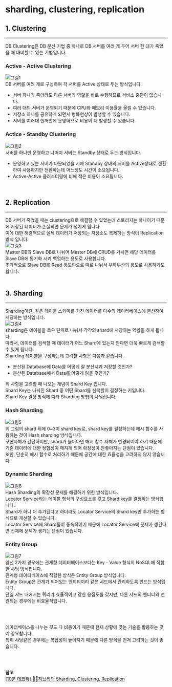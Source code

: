 
# sharding, clustering, replication

## 1. Clustering
---
DB Clustering은 DB 분산 기법 중 하나로 DB 서버를 여러 개 두어 서버 한 대가 죽었을 때 대비할 수 있는 기법입니다.  

### Active - Active Clustering
![그림1](https://github.com/backtony/blog-code/blob/master/interview/db-strategy/img/db-partition-1.PNG?raw=true)  
DB 서버를 여러 개로 구성하여 각 서버를 Active 상태로 두는 방식입니다.  
+ 서버 하나가 죽더라도 다른 서버가 역할을 바로 수행하므로 서비스 중단이 없습니다.
+ 여러 대의 서버가 운영되기 때문에 CPU와 메모리 이용률을 올릴 수 있습니다.
+ 저장소 하나를 공유하게 되면서 병목현상이 발생할 수 있습니다.
+ 서버를 여러대 한꺼번에 운영하므로 비용이 더 발생할 수 있습니다.

### Actice - Standby Clustering
![그림2](https://github.com/backtony/blog-code/blob/master/interview/db-strategy/img/db-partition-2.PNG?raw=true)  
서버를 하나만 운영하고 나머지 서버는 Standby 상태로 두는 방식입니다.  
+ 운영하고 있는 서버가 다운되었을 시에 Standby 상태의 서버를 Active상태로 전환하여 사용하지만 전환하는데 어느정도 시간이 소요됩니다.
+ Active-Active 클러스터링에 비해 적은 비용이 소요됩니다.

<br>

## 2. Replication
---
DB 서버가 죽었을 때는 clustering으로 해결할 수 있었는데 스토리지는 하나이기 때문에 저장된 데이터가 손실되면 문제가 생기게 됩니다.  
이에 대한 해결책으로 실제 데이터가 저장되는 저장소도 복제하는 방식이 Replication 방식 입니다.  
![그림3](https://github.com/backtony/blog-code/blob/master/interview/db-strategy/img/db-partition-3.PNG?raw=true)  
Master DB와 Slave DB로 나뉘어 Master DB에 CRUD를 거치면 해당 데이터를 Slave DB에 동기화 시켜 백업하는 용도로 사용합니다.  
추가적으로 Slave DB를 Read 용도만으로 따로 나눠서 부하부산의 용도로 사용하기도 합니다.  
<br>

## 3. Sharding
---
Sharding이란, 같은 테이블 스키마를 가진 데이터를 다수의 데이터베이스에 분산하여 저장하는 방식입니다.  
![그림4](https://github.com/backtony/blog-code/blob/master/interview/db-strategy/img/db-partition-4.PNG?raw=true)  
sharding은 테이블을 로우 단위로 나눠서 각각의 shard에 저장하는 역할을 하게 됩니다.  
따라서, 데이터를 검색할 때 데이터가 어느 Shard에 있는지 안다면 더욱 빠르게 검색할 수 있게 됩니다.  
Sharding 테이블을 구성하는데 고려할 사항은 다음과 같습니다.  
+ 분산된 Database에 Data를 어떻게 잘 분산시켜 저장할 것인가?
+ 분산된 Database에서 Data를 어떻게 읽을 것인가?

위 사항을 고려할 때 나오는 개념이 Shard Key 입니다.  
Shard Key는 나눠진 Shard 중 어떤 Shard를 선택할지 결정하는 키입니다.  
Shard Key 결정 방식에 따라 Sharding 방법이 나눠집니다.  

### Hash Sharding
![그림5](https://github.com/backtony/blog-code/blob/master/interview/db-strategy/img/db-partition-5.PNG?raw=true)  
위 그림의 shard 뒤에 0~3이 shard key로, shard key를 결정하는데 해시 함수를 사용하는 것이 Hash sharding 방식입니다.  
구현자체가 간단하지만, shard가 늘어나면 해시 함수 자체가 변경되어야 하기 때문에 기존 데이터에 대한 정합성이 깨지게 되어 확장성이 안좋아지는 단점이 있습니다.  
또한, 단순히 해시 함수로 처리하기 때문에 공간에 대한 효율성을 고려하지 않지 않습니다.  

### Dynamic Sharding
![그림6](https://github.com/backtony/blog-code/blob/master/interview/db-strategy/img/db-partition-6.PNG?raw=true)  
Hash Sharding의 확장성 문제를 해결하기 위한 방식입니다.  
Locator Service라는 테이블 형식의 구성요소를 갖고 Shard key를 결정하는 방식입니다.  
Shard가 하나 더 추가된다고 하더라도 Locator Service의 Shard key만 추가하는 방식으로 개선할 수 있습니다.  
Locator Service에 Shard들이 종속적이기 때문에 Locator Service에 문제가 생긴다면 전체에 문제가 생기는 단점이 있습니다.  

### Entity Group
![그림7](https://github.com/backtony/blog-code/blob/master/interview/db-strategy/img/db-partition-7.PNG?raw=true)  
앞선 2가지 경우에는 관계형 데이터베이스보다는 Key - Value 형식의 NoSQL에 적합한 샤딩 방식입니다.  
관계형 데이터베이스에 적합한 방식은 Entity Group 방식입니다.  
Entity Group은 관계가 되어있는 엔티티끼리 같은 샤드에서 관리하도록 만드는 방식입니다.  
단일 샤드 내에서는 쿼리가 효율적이고 강한 응집도를 갖지만, 다른 샤드의 엔티티와 연관되는 경우에는 비효율적입니다.  

<Br><br>

데아터베이스를 나누는 것도 다 비용이기 때문에 현재 상황에 맞는 기술을 활용하는 것이 중요합니다.  
특히 샤딩같은 경우에는 복잡성이 높아지기 때문에 다른 방식을 먼저 고려하는 것이 좋습니다.  





<Br><Br>

__참고__  
<a href="https://www.youtube.com/watch?v=y42TXZKFfqQ&list=PLo0ta52hn1uHQ5iQ3hAeRoMUeLJFIeRew" target="_blank"> [10분 테코톡] 👨‍💻히브리의 Sharding, Clustering, Replication</a>  
